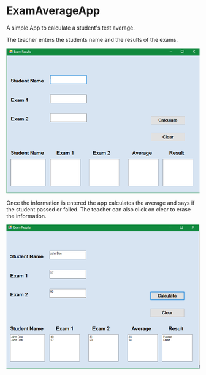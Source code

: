 # ExamAverageApp
A simple App to calculate a student's test average.

The teacher enters the students name and the results of the exams.

![](ExamAverageApp.jpg)





Once the information is entered the app calculates the average and says if the student passed or failed.
The teacher can also click on clear to erase the information.

![](ExamAverageAppTest.jpg)

